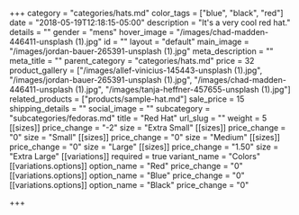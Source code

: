 +++
category = "categories/hats.md"
color_tags = ["blue", "black", "red"]
date = "2018-05-19T12:18:15-05:00"
description = "It's a very cool red hat."
details = ""
gender = "mens"
hover_image = "/images/chad-madden-446411-unsplash (1).jpg"
id = ""
layout = "default"
main_image = "/images/jordan-bauer-265391-unsplash (1).jpg"
meta_description = ""
meta_title = ""
parent_category = "categories/hats.md"
price = 32
product_gallery = ["/images/allef-vinicius-145443-unsplash (1).jpg", "/images/jordan-bauer-265391-unsplash (1).jpg", "/images/chad-madden-446411-unsplash (1).jpg", "/images/tanja-heffner-457655-unsplash (1).jpg"]
related_products = ["products/sample-hat.md"]
sale_price = 15
shipping_details = ""
social_image = ""
subcategory = "subcategories/fedoras.md"
title = "Red Hat"
url_slug = ""
weight = 5
[[sizes]]
price_change = "-2"
size = "Extra Small"
[[sizes]]
price_change = "0"
size = "Small"
[[sizes]]
price_change = "0"
size = "Medium"
[[sizes]]
price_change = "0"
size = "Large"
[[sizes]]
price_change = "1.50"
size = "Extra Large"
[[variations]]
required = true
variant_name = "Colors"
[[variations.options]]
option_name = "Red"
price_change = "0"
[[variations.options]]
option_name = "Blue"
price_change = "0"
[[variations.options]]
option_name = "Black"
price_change = "0"

+++
